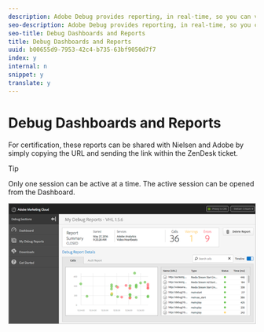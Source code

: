 ```yaml
---
description: Adobe Debug provides reporting, in real-time, so you can view both Adobe and Nielsen hits and metadata that are being sent during video playback. Each of these reports can be saved within Debug.
seo-description: Adobe Debug provides reporting, in real-time, so you can view both Adobe and Nielsen hits and metadata that are being sent during video playback. Each of these reports can be saved within Debug.
seo-title: Debug Dashboards and Reports
title: Debug Dashboards and Reports
uuid: b00655d9-7953-42c4-b735-63bf9050d7f7
index: y
internal: n
snippet: y
translate: y
---
```


# Debug Dashboards and Reports

For certification, these reports can be shared with Nielsen and Adobe by simply copying the URL and sending the link within the ZenDesk ticket. 

>[!TIP]
>
>Only one session can be active at a time. The active session can be opened from the Dashboard.

<a id="fig_D0F3FFCBDEB04D03A2B522BBFA8B1B4B"></a> ![](assets/debug-dashboard.png) 
